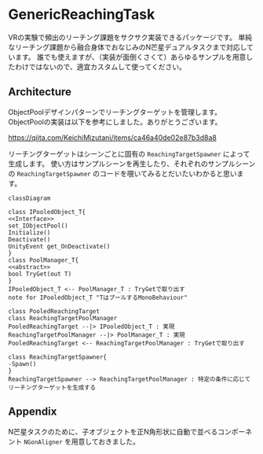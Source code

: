 # GenericReachingTask
VRの実験で頻出のリーチング課題をサクサク実装できるパッケージです。
単純なリーチング課題から融合身体でおなじみのN芒星デュアルタスクまで対応しています。
誰でも使えますが、（実装が面倒くさくて）あらゆるサンプルを用意したわけではないので、適宜カスタムして使ってください。

## Architecture
ObjectPoolデザインパターンでリーチングターゲットを管理します。
ObjectPoolの実装は以下を参考にしました。ありがとうございます。

https://qiita.com/KeichiMizutani/items/ca46a40de02e87b3d8a8

リーチングターゲットはシーンごとに固有の `ReachingTargetSpawner` によって生成します。
使い方はサンプルシーンを再生したり、それぞれのサンプルシーンの `ReachingTargetSpawner` のコードを覗いてみるとだいたいわかると思います。

```mermaid
classDiagram

class IPooledObject_T{
<<Interface>>
set_IObjectPool()
Initialize()
Deactivate()
UnityEvent get_OnDeactivate() 
}
class PoolManager_T{
<<abstract>>
bool TryGet(out T)
}
IPooledObject_T <-- PoolManager_T : TryGetで取り出す
note for IPooledObject_T "TはプールするMonoBehaviour"

class PooledReachingTarget
class ReachingTargetPoolManager
PooledReachingTarget --|> IPooledObject_T : 実現
ReachingTargetPoolManager --|> PoolManager_T : 実現
PooledReachingTarget <-- ReachingTargetPoolManager : TryGetで取り出す

class ReachingTargetSpawner{
-Spawn()
}
ReachingTargetSpawner --> ReachingTargetPoolManager : 特定の条件に応じてリーチングターゲットを生成する
```

## Appendix
N芒星タスクのために、子オブジェクトを正N角形状に自動で並べるコンポーネント `NGonAligner` を用意しておきました。
